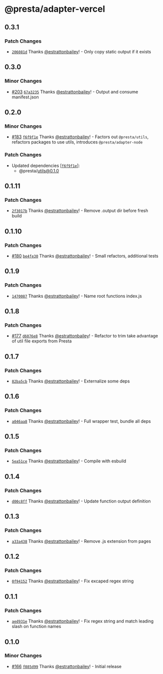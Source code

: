 # @presta/adapter-vercel

## 0.3.1

### Patch Changes

- [`206081d`](https://github.com/sure-thing/presta/commit/206081d5cfe04b7b613de9c01adec7f3a2495f1c) Thanks [@estrattonbailey](https://github.com/estrattonbailey)! - Only copy static output if it exists

## 0.3.0

### Minor Changes

- [#203](https://github.com/sure-thing/presta/pull/203) [`67a3235`](https://github.com/sure-thing/presta/commit/67a32350e33ae958dc22cbe8f2e1faf6f8a4b13b) Thanks [@estrattonbailey](https://github.com/estrattonbailey)! - Output and consume manifest.json

## 0.2.0

### Minor Changes

- [#183](https://github.com/sure-thing/presta/pull/183) [`f6f9f1e`](https://github.com/sure-thing/presta/commit/f6f9f1eefd9636a2818badf4518757145e1510d1) Thanks [@estrattonbailey](https://github.com/estrattonbailey)! - Factors out `@presta/utils`, refactors packages to use utils, introduces `@presta/adapter-node`

### Patch Changes

- Updated dependencies [[`f6f9f1e`](https://github.com/sure-thing/presta/commit/f6f9f1eefd9636a2818badf4518757145e1510d1)]:
  - @presta/utils@0.1.0

## 0.1.11

### Patch Changes

- [`2f3017b`](https://github.com/sure-thing/presta/commit/2f3017b0810539a6056efb687e3ce5aca0e6508a) Thanks [@estrattonbailey](https://github.com/estrattonbailey)! - Remove .output dir before fresh build

## 0.1.10

### Patch Changes

- [#180](https://github.com/sure-thing/presta/pull/180) [`be4fe30`](https://github.com/sure-thing/presta/commit/be4fe30b0f7c8438e5d6e211553b90dc7072ad3f) Thanks [@estrattonbailey](https://github.com/estrattonbailey)! - Small refactors, additional tests

## 0.1.9

### Patch Changes

- [`1470087`](https://github.com/sure-thing/presta/commit/14700873ac5b0275aaf4026dd3ae0fcc3b91ce32) Thanks [@estrattonbailey](https://github.com/estrattonbailey)! - Name root functions index.js

## 0.1.8

### Patch Changes

- [#177](https://github.com/sure-thing/presta/pull/177) [`d6076e8`](https://github.com/sure-thing/presta/commit/d6076e877f37eb2b56a41366adcd9372f974ac02) Thanks [@estrattonbailey](https://github.com/estrattonbailey)! - Refactor to trim take advantage of util file exports from Presta

## 0.1.7

### Patch Changes

- [`82ba5cb`](https://github.com/sure-thing/presta/commit/82ba5cbbf43c3b52b5a222893be7a34db2fc8181) Thanks [@estrattonbailey](https://github.com/estrattonbailey)! - Externalize some deps

## 0.1.6

### Patch Changes

- [`a046aa8`](https://github.com/sure-thing/presta/commit/a046aa8adcd483771d508a4e9a30a26ee0a2fa74) Thanks [@estrattonbailey](https://github.com/estrattonbailey)! - Full wrapper test, bundle all deps

## 0.1.5

### Patch Changes

- [`5ea51ce`](https://github.com/sure-thing/presta/commit/5ea51ce7f2b64334ade17404797e22cc53633365) Thanks [@estrattonbailey](https://github.com/estrattonbailey)! - Compile with esbuild

## 0.1.4

### Patch Changes

- [`d00c8ff`](https://github.com/sure-thing/presta/commit/d00c8ff70f48433727d09bb3dd7bb496f8b915ff) Thanks [@estrattonbailey](https://github.com/estrattonbailey)! - Update function output definition

## 0.1.3

### Patch Changes

- [`a33a438`](https://github.com/sure-thing/presta/commit/a33a438255724c292327cf10b782a73ba22960a2) Thanks [@estrattonbailey](https://github.com/estrattonbailey)! - Remove .js extension from pages

## 0.1.2

### Patch Changes

- [`0f94152`](https://github.com/sure-thing/presta/commit/0f9415250493ce26ba85f5c736ce0962c3129c56) Thanks [@estrattonbailey](https://github.com/estrattonbailey)! - Fix excaped regex string

## 0.1.1

### Patch Changes

- [`aed931e`](https://github.com/sure-thing/presta/commit/aed931e20ba4c98a8f7c99663238e4680b5ed7fd) Thanks [@estrattonbailey](https://github.com/estrattonbailey)! - Fix regex string and match leading slash on function names

## 0.1.0

### Minor Changes

- [#166](https://github.com/sure-thing/presta/pull/166) [`f085d99`](https://github.com/sure-thing/presta/commit/f085d99c4b5b119fad102ee0513a9868b259e19d) Thanks [@estrattonbailey](https://github.com/estrattonbailey)! - Initial release
